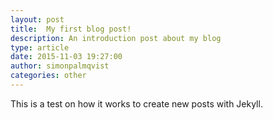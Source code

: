```yaml
---
layout: post
title:  My first blog post!
description: An introduction post about my blog
type: article
date: 2015-11-03 19:27:00
author: simonpalmqvist
categories: other
---
```


This is a test on how it works to create new posts with Jekyll.
